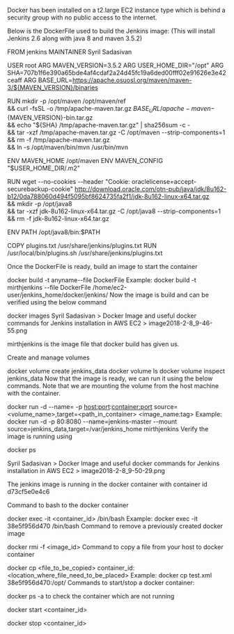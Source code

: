 Docker has been installed on a t2.large EC2 instance type which is behind a security group with no public access to the internet.

Below is the DockerFile used to build the Jenkins image: (This will install Jenkins 2.6 along with java 8 and maven 3.5.2)

FROM jenkins
MAINTAINER Syril Sadasivan

USER root
ARG MAVEN_VERSION=3.5.2
ARG USER_HOME_DIR="/opt"
ARG SHA=707b1f6e390a65bde4af4cdaf2a24d45fc19a6ded00fff02e91626e3e42ceaff
ARG BASE_URL=https://apache.osuosl.org/maven/maven-3/${MAVEN_VERSION}/binaries

RUN mkdir -p /opt/maven /opt/maven/ref \
  && curl -fsSL -o /tmp/apache-maven.tar.gz ${BASE_URL}/apache-maven-${MAVEN_VERSION}-bin.tar.gz \
  && echo "${SHA}  /tmp/apache-maven.tar.gz" | sha256sum -c - \
  && tar -xzf /tmp/apache-maven.tar.gz -C /opt/maven --strip-components=1 \
  && rm -f /tmp/apache-maven.tar.gz \
  && ln -s /opt/maven/bin/mvn /usr/bin/mvn

ENV MAVEN_HOME /opt/maven
ENV MAVEN_CONFIG "$USER_HOME_DIR/.m2"

RUN wget --no-cookies --header "Cookie: oraclelicense=accept-securebackup-cookie" http://download.oracle.com/otn-pub/java/jdk/8u162-b12/0da788060d494f5095bf8624735fa2f1/jdk-8u162-linux-x64.tar.gz \
  && mkdir -p /opt/java8 \
  && tar -xzf jdk-8u162-linux-x64.tar.gz -C /opt/java8 --strip-components=1 \
  && rm -f jdk-8u162-linux-x64.tar.gz

ENV PATH /opt/java8/bin:$PATH

COPY plugins.txt /usr/share/jenkins/plugins.txt
RUN /usr/local/bin/plugins.sh /usr/share/jenkins/plugins.txt

Once the DockerFile is ready, build an image to start the container

docker build -t anyname--file DockerFile <docker-file-location>
Example: docker build -t mirthjenkins --file DockerFile /home/ec2-user/jenkins_home/docker/jenkins/
Now the image is build and can be verified using the below command

docker images
Syril Sadasivan > Docker Image and useful docker commands for Jenkins installation in AWS EC2 > image2018-2-8_9-46-55.png

mirthjenkins is the image file that docker build has given us.

Create and manage volumes

docker volume create jenkins_data
docker volume ls
docker volume inspect jenkins_data
Now that the image is ready, we can run it using the below commands. Note that we are mounting the volume from the host machine with the container.

docker run -d --name=<anyname> -p <host:port>:<container:port> source=<volume_name>,target=<path_in_container> <image_name:tag>
Example: docker run -d -p 80:8080 --name=jenkins-master --mount source=jenkins_data,target=/var/jenkins_home mirthjenkins
Verify the image is running using

docker ps 

Syril Sadasivan > Docker Image and useful docker commands for Jenkins installation in AWS EC2 > image2018-2-8_9-50-29.png

The jenkins image is running in the docker container with container id d73cf5e0e4c6

Command to bash to the docker container

docker exec -it <container_id> /bin/bash
Example: docker exec -it 38e5f956d470 /bin/bash
Command to remove a previously created docker image

docker rmi -f <image_id>
Command to copy a file from your host to docker container

docker cp <file_to_be_copied> container_id:<location_where_file_need_to_be_placed>
Example: docker cp test.xml 38e5f956d470:/opt/
Commands to start/stop a docker container:

docker ps -a to check the container which are not running

docker start <container_id>

docker stop <container_id>


